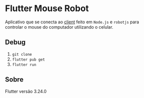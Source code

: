 # Flutter Mouse Robot
Aplicativo que se conecta ao [client](https://github.com/diegorkalschne/mouse_robot_client_desktop) feito em `Node.js` e `robotjs` para controlar o mouse do computador utilizando o celular.

## Debug
1. `git clone`
2. `flutter pub get`
3. `flutter run`

## Sobre
Flutter versão 3.24.0
